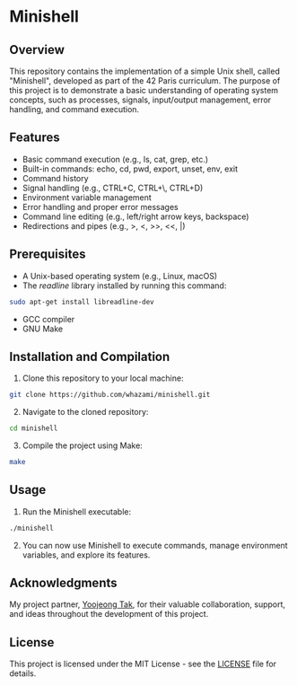 # Minishell

## Overview

This repository contains the implementation of a simple Unix shell, called "Minishell", developed as part of the 42 Paris curriculum. The purpose of this project is to demonstrate a basic understanding of operating system concepts, such as processes, signals, input/output management, error handling, and command execution.

## Features

* Basic command execution (e.g., ls, cat, grep, etc.)
* Built-in commands: echo, cd, pwd, export, unset, env, exit
* Command history
* Signal handling (e.g., CTRL+C, CTRL+\\, CTRL+D)
* Environment variable management
* Error handling and proper error messages
* Command line editing (e.g., left/right arrow keys, backspace)
* Redirections and pipes (e.g., >, <, >>, <<, |)

## Prerequisites

* A Unix-based operating system (e.g., Linux, macOS)
* The *readline* library installed by running this command:
```bash
sudo apt-get install libreadline-dev
```
* GCC compiler
* GNU Make

## Installation and Compilation

1. Clone this repository to your local machine:
```bash
git clone https://github.com/whazami/minishell.git
```
2. Navigate to the cloned repository:
```bash
cd minishell
```
3. Compile the project using Make:
```bash
make
```

## Usage

1. Run the Minishell executable:
```bash
./minishell
```
2. You can now use Minishell to execute commands, manage environment variables, and explore its features.

## Acknowledgments

My project partner, [Yoojeong Tak](https://github.com/Yooyoo56), for their valuable collaboration, support, and ideas throughout the development of this project.

## License

This project is licensed under the MIT License - see the [LICENSE](LICENSE) file for details.
